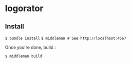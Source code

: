 # logorator

## Install
`$ bundle install`
`$ middleman # See http://localhost:4567`

Once you're done, build :

`$ middleman build`
